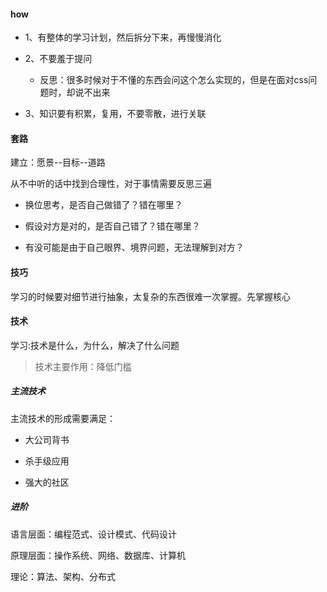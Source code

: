 #### how

- 1、有整体的学习计划，然后拆分下来，再慢慢消化
- 2、不要羞于提问
  - 反思：很多时候对于不懂的东西会问这个怎么实现的，但是在面对css问题时，却说不出来

- 3、知识要有积累，复用，不要零散，进行关联



#### 套路

建立：愿景--目标--道路



从不中听的话中找到合理性，对于事情需要反思三遍

- 换位思考，是否自己做错了？错在哪里？

- 假设对方是对的，是否自己错了？错在哪里？

- 有没可能是由于自己眼界、境界问题，无法理解到对方？





#### 技巧

学习的时候要对细节进行抽象，太复杂的东西很难一次掌握。先掌握核心



#### 技术

学习:技术是什么，为什么，解决了什么问题

> 技术主要作用：降低门槛



##### 主流技术

主流技术的形成需要满足：

- 大公司背书

- 杀手级应用

- 强大的社区



##### 进阶

语言层面：编程范式、设计模式、代码设计

原理层面：操作系统、网络、数据库、计算机

理论：算法、架构、分布式